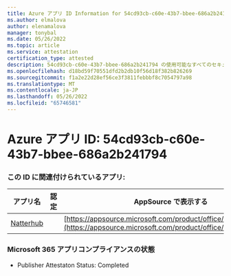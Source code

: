 ```yaml
---
title: Azure アプリ ID Information for 54cd93cb-c60e-43b7-bbee-686a2b241794
ms.author: elmalova
author: elenamalova
manager: tonybal
ms.date: 05/26/2022
ms.topic: article
ms.service: attestation
certification_type: attested
description: 54cd93cb-c60e-43b7-bbee-686a2b241794 の使用可能なすべてのセキュリティとコンプライアンス情報。
ms.openlocfilehash: d18bd59f70551dfd2b2db10f56d18f382b826269
ms.sourcegitcommit: f1a2e22d28ef56ce3f3811febbbf8c7054797a98
ms.translationtype: MT
ms.contentlocale: ja-JP
ms.lasthandoff: 05/26/2022
ms.locfileid: "65746581"
---
```

# <a name="azure-app-id-54cd93cb-c60e-43b7-bbee-686a2b241794"></a>Azure アプリ ID: 54cd93cb-c60e-43b7-bbee-686a2b241794


### <a name="apps-associated-with-this-id"></a>この ID に関連付けられているアプリ:
| **アプリ名** | **認定** | **AppSource で表示する** |
|--------------|---------------|-----------------------|
| [Natterhub](../forward/WA200003420.md) |  | [https://appsource.microsoft.com/product/office/WA200003420](https://appsource.microsoft.com/product/office/WA200003420) |

### <a name="microsoft-365-app-compliance-status"></a>Microsoft 365 アプリコンプライアンスの状態
- Publisher Attestaton Status: Completed
